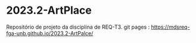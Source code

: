 # 2023.2-ArtPlace
Repositório de projeto da disciplina de REQ-T3.
git pages : https://mdsreq-fga-unb.github.io/2023.2-ArtPalce/
